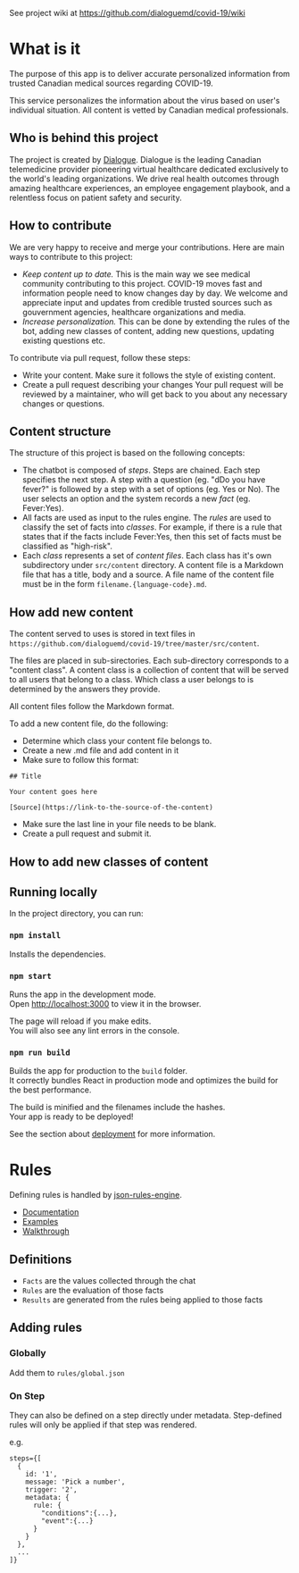 See project wiki at https://github.com/dialoguemd/covid-19/wiki

# What is it
The purpose of this app is to deliver accurate personalized information from trusted Canadian medical sources regarding COVID-19.

This service personalizes the information about the virus based on user's individual situation. All content is vetted by Canadian medical professionals. 

## Who is behind this project
The project is created by [Dialogue](dialogue.co). Dialogue is the leading Canadian telemedicine provider pioneering virtual healthcare dedicated exclusively to the world's leading organizations. We drive real health outcomes through amazing healthcare experiences, an employee engagement playbook, and a relentless focus on patient safety and security.


## How to contribute
We are very happy to receive and merge your contributions. Here are main ways to contribute to this project:
- *Keep content up to date.* This is the main way we see medical community contributing to this project. COVID-19 moves fast and information people need to know changes day by day. We welcome and appreciate input and updates from credible trusted sources such as gouvernment agencies, healthcare organizations and media.
- *Increase personalization.* This can be done by extending the rules of the bot, adding new classes of content, adding new questions, updating existing questions etc.
 

To contribute via pull request, follow these steps:
- Write your content. Make sure it follows the style of existing content.
- Create a pull request describing your changes
Your pull request will be reviewed by a maintainer, who will get back to you about any necessary changes or questions.

## Content structure
The structure of this project is based on the following concepts:
- The chatbot is composed of *steps*. Steps are chained. Each step specifies the next step. A step with a question (eg. "dDo you have fever?" is followed by a step with a set of options (eg. Yes or No). The user selects an option and the system records a new *fact* (eg. Fever:Yes).
- All facts are used as input to the rules engine. The *rules* are used to classify the set of facts into *classes*. For example, if there is a rule that states that if the facts include Fever:Yes, then this set of facts must be classified as "high-risk".
- Each *class* represents a set of *content files*. Each class has it's own subdirectory under `src/content` directory. A content file is a Markdown file that has a title, body and a source. A file name of the content file must be in the form `filename.{language-code}.md`.

## How add new content
The content served to uses is stored in text files in `https://github.com/dialoguemd/covid-19/tree/master/src/content`. 

The files are placed in sub-sirectories. Each sub-directory corresponds to a "content class". A content class is a collection of content that will be served to all users that belong to a class. Which class a user belongs to is determined by the answers they provide.

All content files follow the Markdown format.


To add a new content file, do the following:
- Determine which class your content file belongs to.
- Create a new .md file and add content in it
- Make sure to follow this format:

```
## Title

Your content goes here

[Source](https://link-to-the-source-of-the-content)

```

- Make sure the last line in your file needs to be blank.
- Create a pull request and submit it.

## How to add new classes of content



## Running locally

In the project directory, you can run:

### `npm install`
Installs the dependencies.

### `npm start`
Runs the app in the development mode.<br />
Open [http://localhost:3000](http://localhost:3000) to view it in the browser.

The page will reload if you make edits.<br />
You will also see any lint errors in the console.

### `npm run build`
Builds the app for production to the `build` folder.<br />
It correctly bundles React in production mode and optimizes the build for the best performance.

The build is minified and the filenames include the hashes.<br />
Your app is ready to be deployed!

See the section about [deployment](https://facebook.github.io/create-react-app/docs/deployment) for more information.


# Rules
Defining rules is handled by [json-rules-engine](https://github.com/cachecontrol/json-rules-engine).

- [Documentation](https://github.com/CacheControl/json-rules-engine/tree/master/docs)
- [Examples](https://github.com/CacheControl/json-rules-engine/tree/master/examples)
- [Walkthrough](https://github.com/CacheControl/json-rules-engine/blob/master/docs/walkthrough.md)

## Definitions
- `Facts` are the values collected through the chat
- `Rules` are the evaluation of those facts
- `Results` are generated from the rules being applied to those facts

## Adding rules

### Globally
Add them to `rules/global.json`

### On Step
They can also be defined on a step directly under metadata. Step-defined rules will only be applied if that step was rendered.

e.g.
```
steps={[
  {
    id: '1',
    message: 'Pick a number',
    trigger: '2',
    metadata: {
      rule: {
        "conditions":{...},
        "event":{...}
      }
    }
  },
  ...
]}
```


